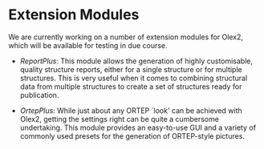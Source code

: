 # Extension Modules

We are currently working on a number of extension modules for Olex2, which will be available for testing in due course.

- _ReportPlus_: This module allows the generation of highly customisable, quality structure reports, either for a single structure or for multiple structures. This is very useful when it comes to combining structural data from multiple structures to create a set of structures ready for publication.

- _OrtepPlus_: While just about any ORTEP `look' can be achieved with Olex2, getting the settings right can be quite a cumbersome undertaking. This module provides an easy-to-use GUI and a variety of commonly used presets for the generation of ORTEP-style pictures.